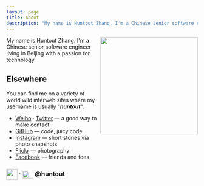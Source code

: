 ```yaml
---
layout: page
title: About
description: "My name is Huntout Zhang. I'm a Chinese senior software engineer living in Beijing with a passion for technology."
---
```


<img src="/img/huntout.png" width="256" height="256" align="right">

My name is Huntout Zhang. I'm a Chinese senior software engineer living in Beijing with a passion for technology.

## Elsewhere

You can find me on a variety of world wild interweb sites where my username is usually "***huntout***".

- [Weibo](http://weibo.com/huntout) &middot; [Twitter](http://twitter.com/huntout) — a good way to make contact
- [GitHub](https://github.com/huntout) — code, juicy code
- [Instagram](http://instagram.com/huntout/) — short stories via photo snapshots
- [Flickr](http://www.flickr.com/photos/huntout/) — photography
- [Facebook](http://www.facebook.com/huntout) — friends and foes

### [<img src="http://www.sinaimg.cn/blog/developer/wiki/LOGO_32x32.png" width="29" height="29" style="display:inline-block;vertical-align:middle">](http://weibo.com/huntout) &middot; [<img src="/img/twitter.png" width="29" height="20" style="display:inline-block;vertical-align:middle">](http://twitter.com/huntout) @huntout
